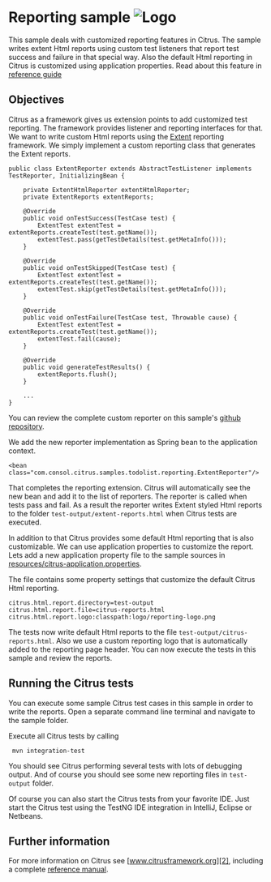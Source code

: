 Reporting sample ![Logo][1]
==============

This sample deals with customized reporting features in Citrus. The sample writes extent Html reports using custom test listeners that report
test success and failure in that special way. Also the default Html reporting in Citrus is customized using application properties. Read about this feature in [reference guide][4]

Objectives
---------

Citrus as a framework gives us extension points to add customized test reporting. The framework provides listener and reporting interfaces for that.
We want to write custom Html reports using the [Extent](http://extentreports.com/) reporting framework. We simply implement a custom reporting class that generates the Extent reports.

    public class ExtentReporter extends AbstractTestListener implements TestReporter, InitializingBean {
    
        private ExtentHtmlReporter extentHtmlReporter;
        private ExtentReports extentReports;
    
        @Override
        public void onTestSuccess(TestCase test) {
            ExtentTest extentTest = extentReports.createTest(test.getName());
            extentTest.pass(getTestDetails(test.getMetaInfo()));
        }
    
        @Override
        public void onTestSkipped(TestCase test) {
            ExtentTest extentTest = extentReports.createTest(test.getName());
            extentTest.skip(getTestDetails(test.getMetaInfo()));
        }
    
        @Override
        public void onTestFailure(TestCase test, Throwable cause) {
            ExtentTest extentTest = extentReports.createTest(test.getName());
            extentTest.fail(cause);
        }
    
        @Override
        public void generateTestResults() {
            extentReports.flush();
        }
        
        ...
    }
        
You can review the complete custom reporter on this sample's [github repository](src/test/java/com/consol/citrus/samples/todolist/reporting/ExtentReporter.java).       

We add the new reporter implementation as Spring bean to the application context.
    
    <bean class="com.consol.citrus.samples.todolist.reporting.ExtentReporter"/>
        
That completes the reporting extension. Citrus will automatically see the new bean and add it to the list of reporters. The reporter is called when tests pass and fail. 
As a result the reporter writes Extent styled Html reports to the folder `test-output/extent-reports.html` when Citrus tests are executed.

In addition to that Citrus provides some default Html reporting that is also customizable. We can use application properties to customize the report. Lets add a new application
property file to the sample sources in [resources/citrus-application.properties](src/test/resources/citrus-application.properties).

The file contains some property settings that customize the default Citrus Html reporting.

    citrus.html.report.directory=test-output
    citrus.html.report.file=citrus-reports.html
    citrus.html.report.logo:classpath:logo/reporting-logo.png
    
The tests now write default Html reports to the file `test-output/citrus-reports.html`. Also we use a custom reporting logo that is automatically added to the reporting page header. 
You can now execute the tests in this sample and review the reports.    

Running the Citrus tests
---------

You can execute some sample Citrus test cases in this sample in order to write the reports.
Open a separate command line terminal and navigate to the sample folder.

Execute all Citrus tests by calling

     mvn integration-test

You should see Citrus performing several tests with lots of debugging output. And of course you should see some new reporting files in `test-output` folder.

Of course you can also start the Citrus tests from your favorite IDE.
Just start the Citrus test using the TestNG IDE integration in IntelliJ, Eclipse or Netbeans.

Further information
---------

For more information on Citrus see [www.citrusframework.org][2], including
a complete [reference manual][3].

 [1]: http://www.citrusframework.org/img/brand-logo.png "Citrus"
 [2]: http://www.citrusframework.org
 [3]: http://www.citrusframework.org/reference/html/
 [4]: http://www.citrusframework.org/reference/html/index.html#reporting-and-test-results